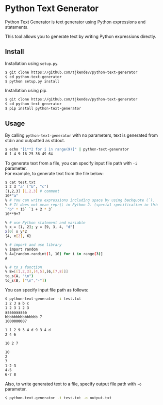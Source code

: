 Python Text Generator
====

Python Text Generator is text generator using Python expressions and statements.

This tool allows you to generate text by writing Python expressions directly.

## Install

Installation using `setup.py`.
```sh
$ git clone https://github.com/tjkendev/python-text-generator
$ cd python-text-generator
$ python setup.py install
```
Installation using pip.
```sh
$ git clone https://github.com/tjkendev/python-text-generator
$ cd python-text-generator
$ pip install python-text-generator
```

## Usage

By calling `python-text-generator` with no parameters, text is generated from stdin
and outputted as stdout.
```sh
$ echo "[i**2 for i in range(9)]" | python-text-generator
0 1 4 9 16 25 36 49 64
```

To generate text from a file, you can specify input file path with `-i` parameter.  
For example, to generate text from the file below:
```sh
$ cat test.txt
1 2 3 "a" ["b", "c"]
[1,2,3] [1,2,3] # comment
10*"a"
% # You can write expressions including space by using backquote (`).
% # It does not mean repr() in Python 2. (special specification in this tool)
`"b" * 15` `1 + 2 * 3`
10**9+7

% # use Python statement and variable
% x = [1, 2]; y = [9, 3, 4, "d"]
x[0] x y*2
{4, x[2], 6}

% # import and use library
% import random
% A=[random.randint(1, 10) for i in range(3)]
A

% # to_s function
% B=[[1,2,3],[4,5],[6,[7,8]]]
to_s(A, "\n")
to_s(B, ["\n","-"])
```

You can specify input file path as follows:
```sh
$ python-text-generator -i test.txt
1 2 3 a b c
1 2 3 1 2 3
aaaaaaaaaa
bbbbbbbbbbbbbbb 7
1000000007

1 1 2 9 3 4 d 9 3 4 d
2 4 6

10 2 7

10
2
7
1-2-3
4-5
6-7 8
```

Also, to write generated text to a file, specify output file path with `-o` parameter.
```sh
$ python-text-generator -i test.txt -o output.txt
```

